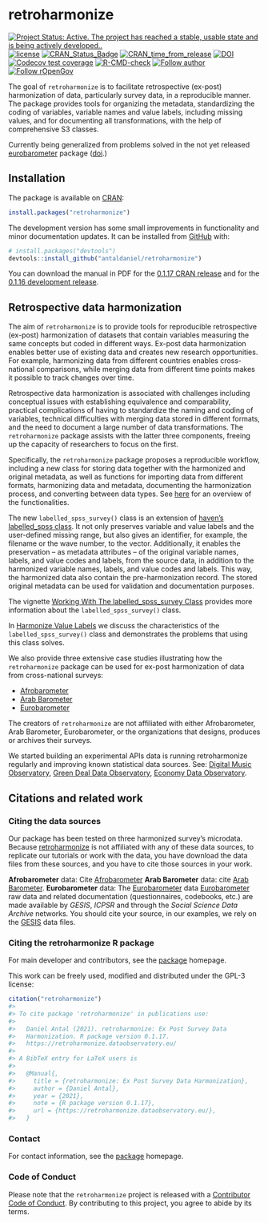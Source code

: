 
<!-- README.md is generated from README.Rmd. Please edit that file -->

# retroharmonize

<!-- badges: start -->

[![Project Status: Active. The project has reached a stable, usable
state and is being actively
developed..](https://www.repostatus.org/badges/latest/active.svg)](https://www.repostatus.org/#active)
[![license](https://img.shields.io/badge/license-GPL--3-blue.svg)](https://www.gnu.org/licenses/gpl-3.0.en.html)
[![CRAN\_Status\_Badge](https://www.r-pkg.org/badges/version/retroharmonize)](https://cran.r-project.org/package=retroharmonize)
[![CRAN\_time\_from\_release](https://www.r-pkg.org/badges/ago/retroharmonize)](https://cran.r-project.org/package=retroharmonize)
[![DOI](https://zenodo.org/badge/DOI/10.5281/zenodo.5034752.svg)](https://doi.org/10.5281/zenodo.5034752)
[![Codecov test
coverage](https://codecov.io/gh/antaldaniel/retroharmonize/branch/master/graph/badge.svg)](https://codecov.io/gh/antaldaniel/retroharmonize?branch=master)
[![R-CMD-check](https://github.com/antaldaniel/retroharmonize/workflows/R-CMD-check/badge.svg)](https://github.com/rOpenGov/retroharmonize/actions)
[![Follow
author](https://img.shields.io/twitter/follow/antaldaniel.svg?style=social)](https://twitter.com/intent/follow?screen_name=antaldaniel)
[![Follow
rOpenGov](https://img.shields.io/twitter/follow/ropengov.svg?style=social)](https://twitter.com/intent/follow?screen_name=ropengov)
<!-- badges: end -->

The goal of `retroharmonize` is to facilitate retrospective (ex-post)
harmonization of data, particularly survey data, in a reproducible
manner. The package provides tools for organizing the metadata,
standardizing the coding of variables, variable names and value labels,
including missing values, and for documenting all transformations, with
the help of comprehensive S3 classes.

Currently being generalized from problems solved in the not yet released
[eurobarometer](https://github.com/antaldaniel/eurobarometer) package
([doi](https://doi.org/10.5281/zenodo.3825700).)

## Installation

The package is available on [CRAN](https://CRAN.R-project.org):

``` r
install.packages("retroharmonize")
```

The development version has some small improvements in functionality and
minor documentation updates. It can be installed from
[GitHub](https://github.com/) with:

``` r
# install.packages("devtools")
devtools::install_github("antaldaniel/retroharmonize")
```

You can download the manual in PDF for the [0.1.17 CRAN
release](https://retroharmonize.dataobservatory.eu/retroharmonize_0.1.17.pdf)
and for the [0.1.16 development
release](https://retroharmonize.dataobservatory.eu/retroharmonize_0.1.16.pdf).

## Retrospective data harmonization

The aim of `retroharmonize` is to provide tools for reproducible
retrospective (ex-post) harmonization of datasets that contain variables
measuring the same concepts but coded in different ways. Ex-post data
harmonization enables better use of existing data and creates new
research opportunities. For example, harmonizing data from different
countries enables cross-national comparisons, while merging data from
different time points makes it possible to track changes over time.

Retrospective data harmonization is associated with challenges including
conceptual issues with establishing equivalence and comparability,
practical complications of having to standardize the naming and coding
of variables, technical difficulties with merging data stored in
different formats, and the need to document a large number of data
transformations. The `retroharmonize` package assists with the latter
three components, freeing up the capacity of researchers to focus on the
first.

Specifically, the `retroharmonize` package proposes a reproducible
workflow, including a new class for storing data together with the
harmonized and original metadata, as well as functions for importing
data from different formats, harmonizing data and metadata, documenting
the harmonization process, and converting between data types. See
[here](https://retroharmonize.dataobservatory.eu/reference/retrohamonize.html)
for an overview of the functionalities.

The new `labelled_spss_survey()` class is an extension of [haven’s
labelled\_spss
class](https://haven.tidyverse.org/reference/labelled_spss.html). It not
only preserves variable and value labels and the user-defined missing
range, but also gives an identifier, for example, the filename or the
wave number, to the vector. Additionally, it enables the preservation –
as metadata attributes – of the original variable names, labels, and
value codes and labels, from the source data, in addition to the
harmonized variable names, labels, and value codes and labels. This way,
the harmonized data also contain the pre-harmonization record. The
stored original metadata can be used for validation and documentation
purposes.

The vignette [Working With The labelled\_spss\_survey
Class](https://retroharmonize.dataobservatory.eu/articles/labelled_spss_survey.html)
provides more information about the `labelled_spss_survey()` class.

In [Harmonize Value
Labels](https://retroharmonize.dataobservatory.eu/articles/harmonize_labels.html)
we discuss the characteristics of the `labelled_spss_survey()` class and
demonstrates the problems that using this class solves.

We also provide three extensive case studies illustrating how the
`retroharmonize` package can be used for ex-post harmonization of data
from cross-national surveys:

-   [Afrobarometer](https://retroharmonize.dataobservatory.eu/articles/afrobarometer.html)
-   [Arab
    Barometer](https://retroharmonize.dataobservatory.eu/articles/arabbarometer.html)
-   [Eurobarometer](https://retroharmonize.dataobservatory.eu/articles/eurobarometer.html)

The creators of `retroharmonize` are not affiliated with either
Afrobarometer, Arab Barometer, Eurobarometer, or the organizations that
designs, produces or archives their surveys.

We started building an experimental APIs data is running retroharmonize
regularly and improving known statistical data sources. See: [Digital
Music Observatory](https://music.dataobservatory.eu/), [Green Deal Data
Observatory](https://greendeal.dataobservatory.eu/), [Economy Data
Observatory](https://economy.dataobservatory.eu/).

## Citations and related work

### Citing the data sources

Our package has been tested on three harmonized survey’s microdata.
Because [retroharmonize](https://retroharmonize.dataobservatory.eu/) is
not affiliated with any of these data sources, to replicate our
tutorials or work with the data, you have download the data files from
these sources, and you have to cite those sources in your work.

**Afrobarometer** data: Cite
[Afrobarometer](https://afrobarometer.org/data/) **Arab Barometer**
data: cite [Arab
Barometer](https://www.arabbarometer.org/survey-data/data-downloads/).
**Eurobarometer** data: The
[Eurobarometer](https://ec.europa.eu/commfrontoffice/publicopinion/index.cfm)
data
[Eurobarometer](https://ec.europa.eu/commfrontoffice/publicopinion/index.cfm)
raw data and related documentation (questionnaires, codebooks, etc.) are
made available by *GESIS*, *ICPSR* and through the *Social Science Data
Archive* networks. You should cite your source, in our examples, we rely
on the
[GESIS](https://www.gesis.org/en/eurobarometer-data-service/search-data-access/data-access)
data files.

### Citing the retroharmonize R package

For main developer and contributors, see the
[package](https://retroharmonize.dataobservatory.eu/) homepage.

This work can be freely used, modified and distributed under the GPL-3
license:

``` r
citation("retroharmonize")
#> 
#> To cite package 'retroharmonize' in publications use:
#> 
#>   Daniel Antal (2021). retroharmonize: Ex Post Survey Data
#>   Harmonization. R package version 0.1.17.
#>   https://retroharmonize.dataobservatory.eu/
#> 
#> A BibTeX entry for LaTeX users is
#> 
#>   @Manual{,
#>     title = {retroharmonize: Ex Post Survey Data Harmonization},
#>     author = {Daniel Antal},
#>     year = {2021},
#>     note = {R package version 0.1.17},
#>     url = {https://retroharmonize.dataobservatory.eu/},
#>   }
```

### Contact

For contact information, see the
[package](https://retroharmonize.dataobservatory.eu/) homepage.

### Code of Conduct

Please note that the `retroharmonize` project is released with a
[Contributor Code of
Conduct](https://www.contributor-covenant.org/version/2/0/code_of_conduct/).
By contributing to this project, you agree to abide by its terms.
